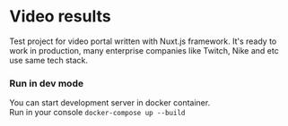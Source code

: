 # Video results
Test project for video portal written with Nuxt.js framework. It's ready to work in production,
many enterprise companies like Twitch, Nike and etc use same tech stack.<br>

### Run in dev mode
You can start development server in docker container.<br>
Run in your console `docker-compose up --build`
